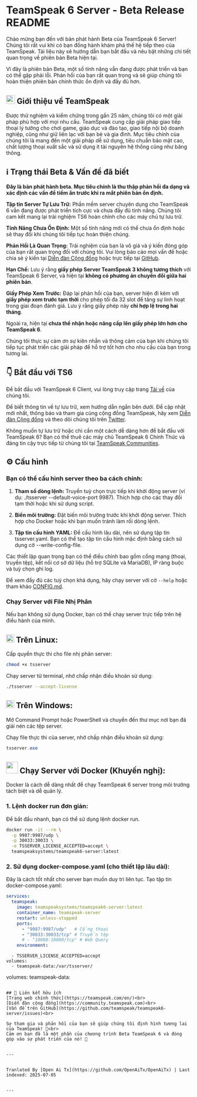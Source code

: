 # TeamSpeak 6 Server - Beta Release README

Chào mừng bạn đến với bản phát hành Beta của TeamSpeak 6 Server! Chúng tôi rất vui khi có bạn đồng hành khám phá thế hệ tiếp theo của TeamSpeak. Tài liệu này sẽ hướng dẫn bạn bắt đầu và nêu bật những chi tiết quan trọng về phiên bản Beta hiện tại.

Vì đây là phiên bản Beta, một số tính năng vẫn đang được phát triển và bạn có thể gặp phải lỗi. Phản hồi của bạn rất quan trọng và sẽ giúp chúng tôi hoàn thiện phiên bản chính thức ổn định và đầy đủ hơn.

<h2><img width="24" src="/icons/teamspeak_blue.svg">&nbsp;Giới thiệu về TeamSpeak</h2>

Được thử nghiệm và kiểm chứng trong gần 25 năm, chúng tôi có một giải pháp phù hợp với mọi nhu cầu. TeamSpeak cung cấp giải pháp giao tiếp thoại lý tưởng cho chơi game, giáo dục và đào tạo, giao tiếp nội bộ doanh nghiệp, cũng như giữ liên lạc với bạn bè và gia đình. Mục tiêu chính của chúng tôi là mang đến một giải pháp dễ sử dụng, tiêu chuẩn bảo mật cao, chất lượng thoại xuất sắc và sử dụng ít tài nguyên hệ thống cũng như băng thông.

## ℹ️ Trạng thái Beta & Vấn đề đã biết
**Đây là bản phát hành beta. Mục tiêu chính là thu thập phản hồi đa dạng và xác định các vấn đề tiềm ẩn trước khi ra mắt phiên bản ổn định.**

**Tập tin Server Tự Lưu Trữ:** Phần mềm server chuyên dụng cho TeamSpeak 6 vẫn đang được phát triển tích cực và chưa đầy đủ tính năng. Chúng tôi cam kết mang lại trải nghiệm TS6 hoàn chỉnh cho các máy chủ tự lưu trữ.

**Tính Năng Chưa Ổn Định:** Một số tính năng mới có thể chưa ổn định hoặc sẽ thay đổi khi chúng tôi tiếp tục hoàn thiện chúng.

**Phản Hồi Là Quan Trọng:** Trải nghiệm của bạn là vô giá và ý kiến đóng góp của bạn rất quan trọng đối với chúng tôi. Vui lòng báo cáo mọi vấn đề hoặc chia sẻ ý kiến tại [Diễn đàn Cộng đồng](https://community.teamspeak.com/c/teamspeak-6-server/45) hoặc trực tiếp tại [GitHub](https://github.com/teamspeak/teamspeak6-server/issues).

**Hạn Chế:** Lưu ý rằng **giấy phép Server TeamSpeak 3 không tương thích** với TeamSpeak 6 Server, và hiện tại **không có phương án chuyển đổi giữa hai phiên bản**.

**Giấy Phép Xem Trước:** Đáp lại phản hồi của bạn, server hiện đi kèm với **giấy phép xem trước tạm thời** cho phép tối đa 32 slot để tăng sự linh hoạt trong giai đoạn đánh giá. Lưu ý rằng giấy phép này **chỉ hợp lệ trong hai tháng**.

Ngoài ra, hiện tại **chưa thể nhận hoặc nâng cấp lên giấy phép lớn hơn cho TeamSpeak 6**.

Chúng tôi thực sự cảm ơn sự kiên nhẫn và thông cảm của bạn khi chúng tôi tiếp tục phát triển các giải pháp để hỗ trợ tốt hơn cho nhu cầu của bạn trong tương lai.

## 👇 Bắt đầu với TS6
Để bắt đầu với TeamSpeak 6 Client, vui lòng truy cập trang [Tải về](https://teamspeak.com/en/downloads/) của chúng tôi.

Để biết thông tin về tự lưu trữ, xem hướng dẫn ngắn bên dưới. Để cập nhật mới nhất, thông báo và tham gia cùng cộng đồng TeamSpeak, hãy xem [Diễn đàn Cộng đồng](https://community.teamspeak.com/) và theo dõi chúng tôi trên [Twitter](https://x.com/teamspeak).

Không muốn tự lưu trữ hoặc chỉ cần một cách dễ dàng hơn để bắt đầu với TeamSpeak 6? Bạn có thể thuê các máy chủ TeamSpeak 6 Chính Thức và đáng tin cậy trực tiếp từ chúng tôi tại [TeamSpeak Communities](https://www.myteamspeak.com/communities).
## ⚙️ Cấu hình
### Bạn có thể cấu hình server theo ba cách chính:

1. **Tham số dòng lệnh:** Truyền tuỳ chọn trực tiếp khi khởi động server (ví dụ: ./tsserver --default-voice-port 9987). Thích hợp cho các thay đổi tạm thời hoặc khi sử dụng script.

2. **Biến môi trường:** Đặt biến môi trường trước khi khởi động server. Thích hợp cho Docker hoặc khi bạn muốn tránh làm rối dòng lệnh.

3. **Tập tin cấu hình YAML:** Để cấu hình lâu dài, nên sử dụng tập tin tsserver.yaml. Bạn có thể tạo tập tin cấu hình mặc định bằng cách sử dụng cờ --write-config-file.

Các thiết lập quan trọng bạn có thể điều chỉnh bao gồm cổng mạng (thoại, truyền tệp), kết nối cơ sở dữ liệu (hỗ trợ SQLite và MariaDB), IP ràng buộc và tuỳ chọn ghi log.

Để xem đầy đủ các tuỳ chọn khả dụng, hãy chạy server với cờ `--help` hoặc tham khảo [CONFIG.md](https://raw.githubusercontent.com/teamspeak/teamspeak6-server/main/CONFIG.md).

### Chạy Server với File Nhị Phân
Nếu bạn không sử dụng Docker, bạn có thể chạy server trực tiếp trên hệ điều hành của mình.

<h2><img width="22" src="/icons/linux.svg">&nbsp;Trên Linux:</h2>

Cấp quyền thực thi cho file nhị phân server:
```sh
chmod +x tsserver
```

Chạy server từ terminal, nhớ chấp nhận điều khoản sử dụng:

```sh
./tsserver --accept-license
```

<h2><img width="22" src="/icons/windows.svg">&nbsp;Trên Windows:</h2>

Mở Command Prompt hoặc PowerShell và chuyển đến thư mục nơi bạn đã giải nén các tệp server.

Chạy file thực thi của server, nhớ chấp nhận điều khoản sử dụng:
```powershell
tsserver.exe
```

<h2><img width="32" src="/icons/docker.svg">&nbsp;Chạy Server với Docker (Khuyến nghị):</h2>
Docker là cách dễ dàng nhất để chạy TeamSpeak 6 server trong môi trường tách biệt và dễ quản lý.

### 1. Lệnh docker run đơn giản:

Để bắt đầu nhanh, bạn có thể sử dụng lệnh docker run.

```sh
docker run -it --rm \
  -p 9987:9987/udp \
  -p 30033:30033 \
  -e TSSERVER_LICENSE_ACCEPTED=accept \
  teamspeaksystems/teamspeak6-server:latest
```

### 2. Sử dụng docker-compose.yaml (cho thiết lập lâu dài):
Đây là cách tốt nhất cho server bạn muốn duy trì liên tục. Tạo tập tin docker-compose.yaml:

```yaml
services:
  teamspeak:
    image: teamspeaksystems/teamspeak6-server:latest
    container_name: teamspeak-server
    restart: unless-stopped
    ports:
      - "9987:9987/udp"   # Cổng thoại
      - "30033:30033/tcp" # Truyền tệp
      # - "10080:10080/tcp" # Web Query
    environment:
```
      - TSSERVER_LICENSE_ACCEPTED=accept
    volumes:
      - teamspeak-data:/var/tsserver/

volumes:
  teamspeak-data:
```

## 🔗 Liên kết hữu ích
[Trang web chính thức](https://teamspeak.com/en/)<br>
[Diễn đàn cộng đồng](https://community.teamspeak.com)<br>
[Vấn đề trên GitHub](https://github.com/teamspeak/teamspeak6-server/issues)<br>

Sự tham gia và phản hồi của bạn sẽ giúp chúng tôi định hình tương lai của TeamSpeak! 💙<br>
Cảm ơn bạn đã là một phần của chương trình Beta TeamSpeak 6 và đóng góp vào sự phát triển của nó! 🫡

---

Tranlated By [Open Ai Tx](https://github.com/OpenAiTx/OpenAiTx) | Last indexed: 2025-07-05

---